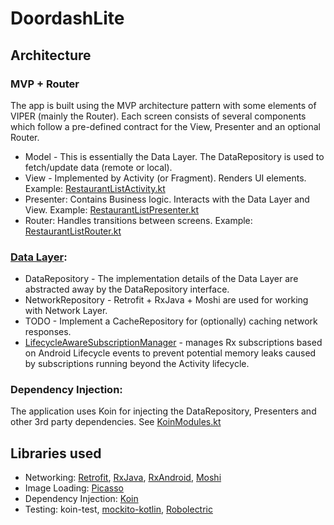 # DoordashLite

## Architecture
### MVP + Router
The app is built using the MVP architecture pattern with some elements of VIPER (mainly the Router). Each screen consists of several components which follow a pre-defined contract for the View, Presenter and an optional Router.
- Model - This is essentially the Data Layer. The DataRepository is used to fetch/update data (remote or local).
- View - Implemented by Activity (or Fragment). Renders UI elements. Example: [RestaurantListActivity.kt](https://github.com/lboddapati/DoordashLite/blob/master/app/src/main/java/com/interview/doordashlite/ui/restaurantlist/RestaurantListActivity.kt)
- Presenter: Contains Business logic. Interacts with the Data Layer and View. Example: [RestaurantListPresenter.kt](https://github.com/lboddapati/DoordashLite/blob/master/app/src/main/java/com/interview/doordashlite/ui/restaurantlist/RestaurantListPresenter.kt)
- Router: Handles transitions between screens. Example: [RestaurantListRouter.kt](https://github.com/lboddapati/DoordashLite/blob/master/app/src/main/java/com/interview/doordashlite/ui/restaurantlist/RestaurantListRouter.kt)

### [Data Layer](https://github.com/lboddapati/DoordashLite/tree/master/app/src/main/java/com/interview/doordashlite/datalayer): 
- DataRepository - The implementation details of the Data Layer are abstracted away by the DataRepository interface.
- NetworkRepository - Retrofit + RxJava + Moshi are used for working with Network Layer.
- TODO - Implement a CacheRepository for (optionally) caching network responses.
- [LifecycleAwareSubscriptionManager](https://github.com/lboddapati/DoordashLite/blob/master/app/src/main/java/com/interview/doordashlite/base/LifecycleAwareSubscriptionManager.kt) - manages Rx subscriptions based on Android Lifecycle events to prevent potential memory leaks caused by subscriptions running beyond the Activity lifecycle.

### Dependency Injection:
The application uses Koin for injecting the DataRepository, Presenters and other 3rd party dependencies. See [KoinModules.kt](https://github.com/lboddapati/DoordashLite/blob/master/app/src/main/java/com/interview/doordashlite/base/KoinModules.kt)

## Libraries used
- Networking: [Retrofit](https://github.com/square/retrofit), [RxJava](https://github.com/ReactiveX/RxJava), [RxAndroid](https://github.com/ReactiveX/RxAndroid), [Moshi](https://github.com/square/moshi)
- Image Loading: [Picasso](https://github.com/square/picasso)
- Dependency Injection: [Koin](https://github.com/InsertKoinIO/koin)
- Testing: koin-test, [mockito-kotlin](https://github.com/nhaarman/mockito-kotlin), [Robolectric](https://github.com/robolectric/robolectric)
